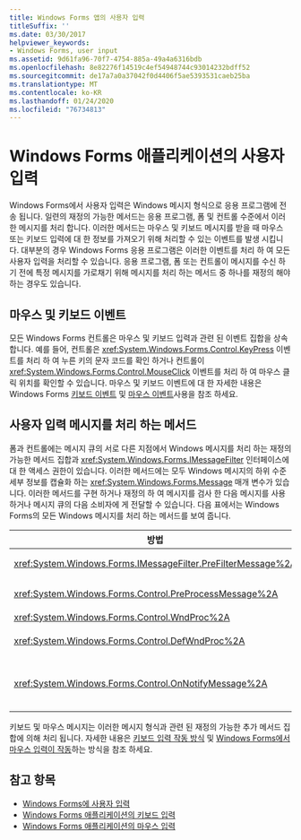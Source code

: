 ```yaml
---
title: Windows Forms 앱의 사용자 입력
titleSuffix: ''
ms.date: 03/30/2017
helpviewer_keywords:
- Windows Forms, user input
ms.assetid: 9d61fa96-70f7-4754-885a-49a4a6316bdb
ms.openlocfilehash: 8e82276f14519c4ef54948744c93014232bdff52
ms.sourcegitcommit: de17a7a0a37042f0d4406f5ae5393531caeb25ba
ms.translationtype: MT
ms.contentlocale: ko-KR
ms.lasthandoff: 01/24/2020
ms.locfileid: "76734813"
---
```

# <a name="user-input-in-a-windows-forms-application"></a>Windows Forms 애플리케이션의 사용자 입력
Windows Forms에서 사용자 입력은 Windows 메시지 형식으로 응용 프로그램에 전송 됩니다. 일련의 재정의 가능한 메서드는 응용 프로그램, 폼 및 컨트롤 수준에서 이러한 메시지를 처리 합니다. 이러한 메서드는 마우스 및 키보드 메시지를 받을 때 마우스 또는 키보드 입력에 대 한 정보를 가져오기 위해 처리할 수 있는 이벤트를 발생 시킵니다. 대부분의 경우 Windows Forms 응용 프로그램은 이러한 이벤트를 처리 하 여 모든 사용자 입력을 처리할 수 있습니다. 응용 프로그램, 폼 또는 컨트롤이 메시지를 수신 하기 전에 특정 메시지를 가로채기 위해 메시지를 처리 하는 메서드 중 하나를 재정의 해야 하는 경우도 있습니다.  
  
## <a name="mouse-and-keyboard-events"></a>마우스 및 키보드 이벤트  
 모든 Windows Forms 컨트롤은 마우스 및 키보드 입력과 관련 된 이벤트 집합을 상속 합니다. 예를 들어, 컨트롤은 <xref:System.Windows.Forms.Control.KeyPress> 이벤트를 처리 하 여 누른 키의 문자 코드를 확인 하거나 컨트롤이 <xref:System.Windows.Forms.Control.MouseClick> 이벤트를 처리 하 여 마우스 클릭 위치를 확인할 수 있습니다. 마우스 및 키보드 이벤트에 대 한 자세한 내용은 Windows Forms [키보드 이벤트](using-keyboard-events.md) 및 [마우스 이벤트](mouse-events-in-windows-forms.md)사용을 참조 하세요.  
  
## <a name="methods-that-process-user-input-messages"></a>사용자 입력 메시지를 처리 하는 메서드  
 폼과 컨트롤에는 메시지 큐의 서로 다른 지점에서 Windows 메시지를 처리 하는 재정의 가능한 메서드 집합과 <xref:System.Windows.Forms.IMessageFilter> 인터페이스에 대 한 액세스 권한이 있습니다. 이러한 메서드에는 모두 Windows 메시지의 하위 수준 세부 정보를 캡슐화 하는 <xref:System.Windows.Forms.Message> 매개 변수가 있습니다. 이러한 메서드를 구현 하거나 재정의 하 여 메시지를 검사 한 다음 메시지를 사용 하거나 메시지 큐의 다음 소비자에 게 전달할 수 있습니다. 다음 표에서는 Windows Forms의 모든 Windows 메시지를 처리 하는 메서드를 보여 줍니다.  
  
|방법|참고 사항|  
|------------|-----------|  
|<xref:System.Windows.Forms.IMessageFilter.PreFilterMessage%2A>|이 메서드는 응용 프로그램 수준에서 지연 된 (게시 된) Windows 메시지를 가로챕니다.|  
|<xref:System.Windows.Forms.Control.PreProcessMessage%2A>|이 메서드는 처리 되기 전에 폼 및 컨트롤 수준에서 Windows 메시지를 가로챕니다.|  
|<xref:System.Windows.Forms.Control.WndProc%2A>|이 메서드는 폼 및 컨트롤 수준에서 Windows 메시지를 처리 합니다.|  
|<xref:System.Windows.Forms.Control.DefWndProc%2A>|이 메서드는 폼 및 컨트롤 수준에서 Windows 메시지의 기본 처리를 수행 합니다. 이는 창의 최소 기능을 제공 합니다.|  
|<xref:System.Windows.Forms.Control.OnNotifyMessage%2A>|이 메서드는 처리 된 후 폼 및 컨트롤 수준에서 메시지를 가로챕니다. 이 메서드를 호출 하려면 <xref:System.Windows.Forms.ControlStyles.EnableNotifyMessage> 스타일 비트를 설정 해야 합니다.|  
  
 키보드 및 마우스 메시지는 이러한 메시지 형식과 관련 된 재정의 가능한 추가 메서드 집합에 의해 처리 됩니다. 자세한 내용은 [키보드 입력 작동 방식](how-keyboard-input-works.md) 및 [Windows Forms에서 마우스 입력이 작동](how-mouse-input-works-in-windows-forms.md)하는 방식을 참조 하세요.  
  
## <a name="see-also"></a>참고 항목

- [Windows Forms에 사용자 입력](user-input-in-windows-forms.md)
- [Windows Forms 애플리케이션의 키보드 입력](keyboard-input-in-a-windows-forms-application.md)
- [Windows Forms 애플리케이션의 마우스 입력](mouse-input-in-a-windows-forms-application.md)
